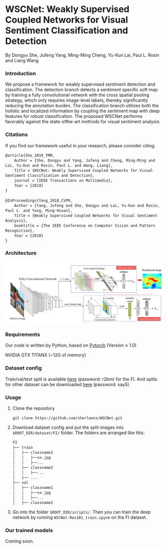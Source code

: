 # WSCNet: Weakly Supervised Coupled Networks for Visual Sentiment Classification and Detection

By Dongyu She, Jufeng Yang, Ming-Ming Cheng, Yu-Kun Lai, Paul L. Rosin and Liang Wang

### Introduction

We propose a framework for weakly supervised sentiment detection and classification. The detection branch detects a sentiment specific soft map by training a fully convolutional network with the cross spatial pooling strategy, which only requires image-level labels, thereby significantly reducing the annotation burden. The classification branch utilizes both the holistic and localized information by coupling the sentiment map with deep features for robust classification. The proposed WSCNet performs favorably against the state-ofthe-art methods for visual sentiment analysis.

### Citations

If you find our framework useful in your research, please consider citing:

    @article{She_2019_TMM,
    	Author = {She, Dongyu and Yang, Jufeng and Cheng, Ming-Ming and Lai, Yu-Kun and Rosin, Paul L. and Wang, Liang},
    	Title = {WSCNet: Weakly Supervised Coupled Networks for Visual Sentiment Classification and Detection},
    	journal = {IEEE Transactions on Multimedia},
    	Year = {2019}
    }

    @InProceedings{Yang_2018_CVPR,
    	Author = {Yang, Jufeng and She, Dongyu and Lai, Yu-Kun and Rosin, Paul L. and Yang, Ming-Hsuan},
    	Title = {Weakly Supervised Coupled Networks for Visual Sentiment Analysis},
    	booktitle = {The IEEE Conference on Computer Vision and Pattern Recognition},
    	Year = {2018}
    }


### Architecture
<p align="left">
<img src="images/framework.jpg" alt="framework" width="900px">
</p>

### Requirements

Our code is written by Python, based on [Pytorch](https://pytorch.org/) (Version ≥ 1.0)

NVIDIA GTX TITANX (~12G of memory)


### Dataset config

Train/val/test split is available [here](https://pan.baidu.com/s/1YLludq6JYQZcCIEXgiMH2Q) (password: r2bm) for the FI. And splits for other dataset can be downloaded [here](https://pan.baidu.com/s/1GNqdmGzPpd7YLfqkJQpxwQ) (password: xay5).


### Usage

1. Clone the repository
    ```Shell
    git clone https://github.com/sherleens/WSCNet.git
    ```

2. Download dataset config and put the split images into `$ROOT_DIR/dataset/FI/` folder. The folders are arranged like this:
    ```Shell
    FI
    ├── train
    │   ├── classname1
    │   │   ├──xx.jpg
    │   │   ├──...
    │   ├── classname2
    │   │   ├──...
    │   ├── ...
    ├── val
    │   ├── classname1
    │   │   ├──xx.jpg
    │   │   ├──...
    │   ├── classname2
    ```

3. Go into the folder `$ROOT_DIR/scripts/`. Then you can train the deep network by running `WSCNet-Res101_train.ipynb` on the FI dataset.


### Our trained models

Coming soon.
